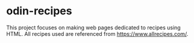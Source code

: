 # odin-recipes
This project focuses on making web pages dedicated to recipes using HTML. All recipes used are referenced from https://www.allrecipes.com/. 

